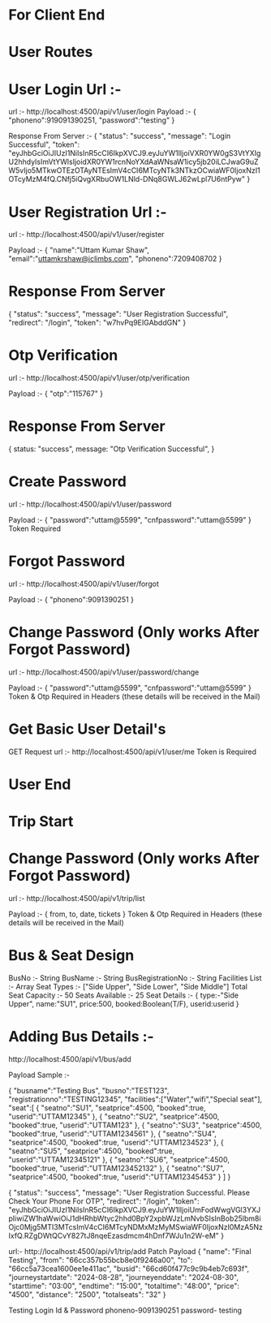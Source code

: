 # For Client End

# User Routes 

# User Login Url :- 
url :- http://localhost:4500/api/v1/user/login
Payload :-
{
   "phoneno":919091390251,
   "password":"testing"
}

Response From Server :- 
{
  "status": "success",
  "message": "Login Successful",
  "token": "eyJhbGciOiJIUzI1NiIsInR5cCI6IkpXVCJ9.eyJuYW1lIjoiVXR0YW0gS3VtYXIgU2hhdyIsImVtYWlsIjoidXR0YW1rcnNoYXdAaWNsaW1icy5jb20iLCJwaG9uZW5vIjo5MTkwOTEzOTAyNTEsImV4cCI6MTcyNTk3NTkzOCwiaWF0IjoxNzI1OTcyMzM4fQ.CNfj5iQvgXRbuOW1LNld-DNq8GWLJ62wLpl7U6ntPyw"
}


# User Registration Url :- 

url :- http://localhost:4500/api/v1/user/register

Payload :- {
  "name":"Uttam Kumar Shaw",
  "email":"uttamkrshaw@iclimbs.com",
  "phoneno":7209408702
}

# Response From Server
{
  "status": "success",
  "message": "User Registration Successful",
  "redirect": "/login",
  "token": "w7hvPq9EIGAbddGN"
}


# Otp Verification 

url :- http://localhost:4500/api/v1/user/otp/verification

Payload :- {
"otp":"115767"
}

# Response From Server 

{ status: "success", message: "Otp Verification Successful", }

# Create Password 

url :- http://localhost:4500/api/v1/user/password

Payload :- {
"password":"uttam@5599",
"cnfpassword":"uttam@5599"
}
Token Required

# Forgot Password 

url :- http://localhost:4500/api/v1/user/forgot

Payload :- {
"phoneno":9091390251
}


# Change Password (Only works After Forgot Password)

url :- http://localhost:4500/api/v1/user/password/change

Payload :- {
"password":"uttam@5599",
"cnfpassword":"uttam@5599"
}
Token & Otp  Required in Headers (these details will be received in the Mail)




# Get Basic User Detail's 
GET Request
url :- http://localhost:4500/api/v1/user/me
Token is Required 
# User End 



# Trip Start 


# Change Password (Only works After Forgot Password)

url :- http://localhost:4500/api/v1/trip/list

Payload :- {
from,
to,
date,
tickets
}
Token & Otp  Required in Headers (these details will be received in the Mail)























































































































































































































# Bus & Seat Design
BusNo :- String
BusName :- String
BusRegistrationNo :- String
Facilities List :- Array
Seat Types :- ["Side Upper", "Side Lower", "Side Middle"]
Total Seat Capacity :- 50
Seats Available :- 25
Seat Details :- {
  type:-"Side Upper",
  name:"SU1",
  price:500,
  booked:Boolean(T/F),
  userid:userid
}


# Adding Bus Details :-

http://localhost:4500/api/v1/bus/add

Payload Sample :- 

{
"busname":"Testing Bus",
"busno":"TEST123",
"registrationno":"TESTING12345",
"facilities":["Water","wifi","Special seat"],
"seat":[
  {
    "seatno":"SU1",
    "seatprice":4500,
    "booked":true,
    "userid":"UTTAM12345"
}, {
    "seatno":"SU2",
    "seatprice":4500,
    "booked":true,
    "userid":"UTTAM123"
}, {
    "seatno":"SU3",
    "seatprice":4500,
    "booked":true,
    "userid":"UTTAM1234561"
}, {
    "seatno":"SU4",
    "seatprice":4500,
    "booked":true,
    "userid":"UTTAM1234523"
}, {
    "seatno":"SU5",
    "seatprice":4500,
    "booked":true,
    "userid":"UTTAM12345121"
}, {
    "seatno":"SU6",
    "seatprice":4500,
    "booked":true,
    "userid":"UTTAM123452132"
}, {
    "seatno":"SU7",
    "seatprice":4500,
    "booked":true,
    "userid":"UTTAM12345453"
}
]
}


<!-- New -->

{
  "status": "success",
  "message": "User Registration Successful. Please Check Your Phone For OTP",
  "redirect": "/login",
  "token": "eyJhbGciOiJIUzI1NiIsInR5cCI6IkpXVCJ9.eyJuYW1lIjoiUmFodWwgVGl3YXJpIiwiZW1haWwiOiJ1dHRhbWtyc2hhd0BpY2xpbWJzLmNvbSIsInBob25lbm8iOjc0Mjg5MTI3MTcsImV4cCI6MTcyNDMxMzMyMSwiaWF0IjoxNzI0MzA5NzIxfQ.RZgDWtQCvY827tJ8nqeEzasdmcm4hDnf7WJu1n2W-eM"
}


<!-- Adding New Trip Detail's -->
url:- http://localhost:4500/api/v1/trip/add
Patch
Payload 
{
    "name": "Final Testing",
    "from": "66cc357b55bcb8e0f9246a00",
    "to": "66cc5a73cea1600ee1e411ac",
    "busid": "66cd60f477c9c9b4eb7c693f",
    "journeystartdate": "2024-08-28",
    "journeyenddate": "2024-08-30",
    "starttime": "03:00",
    "endtime": "15:00",
    "totaltime": "48:00",
    "price": "4500",
    "distance": "2500",
    "totalseats": "32"
}


Testing Login Id & Password
phoneno-9091390251
password- testing